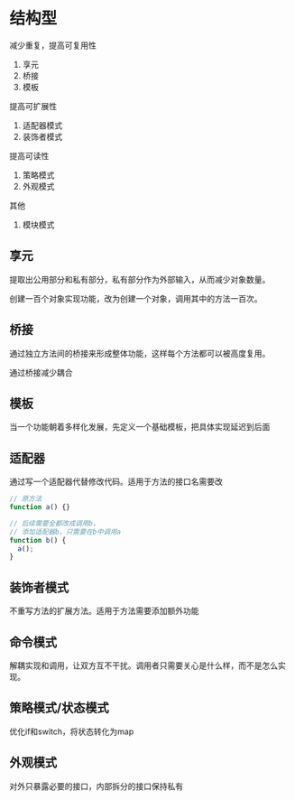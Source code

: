 # 结构型

减少重复，提高可复用性

1. 享元
2. 桥接
3. 模板

提高可扩展性

1. 适配器模式
2. 装饰者模式

提高可读性

1. 策略模式
2. 外观模式

其他

1. 模块模式

## 享元

提取出公用部分和私有部分，私有部分作为外部输入，从而减少对象数量。

创建一百个对象实现功能，改为创建一个对象，调用其中的方法一百次。

## 桥接

通过独立方法间的桥接来形成整体功能，这样每个方法都可以被高度复用。

通过桥接减少耦合

## 模板

当一个功能朝着多样化发展，先定义一个基础模板，把具体实现延迟到后面

## 适配器

通过写一个适配器代替修改代码。适用于方法的接口名需要改

```js
// 原方法
function a() {}

// 后续需要全都改成调用b，
// 添加适配器b，只需要在b中调用a
function b() {
  a();
}
```

## 装饰者模式

不重写方法的扩展方法。适用于方法需要添加额外功能

## 命令模式

解耦实现和调用，让双方互不干扰。调用者只需要关心是什么样，而不是怎么实现。

## 策略模式/状态模式

优化if和switch，将状态转化为map

## 外观模式

对外只暴露必要的接口，内部拆分的接口保持私有

